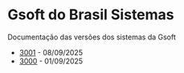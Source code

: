 # Gsoft do Brasil Sistemas

Documentação das versões dos sistemas da Gsoft

- [3001](./version/3001.md) - 08/09/2025
- [3000](./version/3000.md) - 01/09/2025
